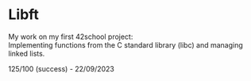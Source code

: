 # Libft
My work on my first 42school project:  
Implementing functions from the C standard library (libc) and managing linked lists.

125/100 (success) - 22/09/2023
